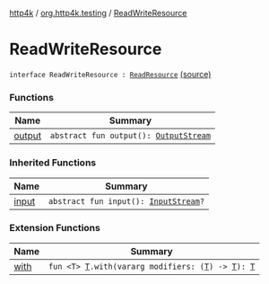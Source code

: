[http4k](../../index.md) / [org.http4k.testing](../index.md) / [ReadWriteResource](./index.md)

# ReadWriteResource

`interface ReadWriteResource : `[`ReadResource`](../-read-resource/index.md) [(source)](https://github.com/http4k/http4k/blob/master/http4k-testing-approval/src/main/kotlin/org/http4k/testing/approvalSource.kt#L11)

### Functions

| Name | Summary |
|---|---|
| [output](output.md) | `abstract fun output(): `[`OutputStream`](https://docs.oracle.com/javase/9/docs/api/java/io/OutputStream.html) |

### Inherited Functions

| Name | Summary |
|---|---|
| [input](../-read-resource/input.md) | `abstract fun input(): `[`InputStream`](https://docs.oracle.com/javase/9/docs/api/java/io/InputStream.html)`?` |

### Extension Functions

| Name | Summary |
|---|---|
| [with](../../org.http4k.core/with.md) | `fun <T> `[`T`](../../org.http4k.core/with.md#T)`.with(vararg modifiers: (`[`T`](../../org.http4k.core/with.md#T)`) -> `[`T`](../../org.http4k.core/with.md#T)`): `[`T`](../../org.http4k.core/with.md#T) |
